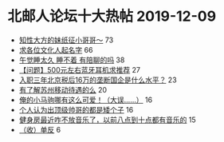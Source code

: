 # 北邮人论坛十大热帖 2019-12-09

- [知性大方的妹纸征小哥哥～](https://bbs.byr.cn/article/Friends/1946136) 73
- [求各位文化人起名字](https://bbs.byr.cn/article/Environment/104229) 66
- [午觉睡太久 睡不着 有陪聊的吗](https://bbs.byr.cn/article/Talking/6170825) 38
- [【问题】500元左右蓝牙耳机求推荐](https://bbs.byr.cn/article/DigiLife/309525) 27
- [入职三年北京税后16万的垄断国企是什么水平？](https://bbs.byr.cn/article/WorkLife/1135480) 23
- [有了解苏州移动待遇的么](https://bbs.byr.cn/article/Job/2070440) 20
- [俺的小马驹哪有这么可爱！（大误……）](https://bbs.byr.cn/article/Comic/603663) 16
- [个人认为出顶级帅哥的都是矮个子](https://bbs.byr.cn/article/Feeling/3131852) 16
- [健身房最近咋不放音乐了，以前八点到十点都有音乐的](https://bbs.byr.cn/article/Gymnasium/115989) 15
- [（收）单反](https://bbs.byr.cn/article/Photo/268561) 6


